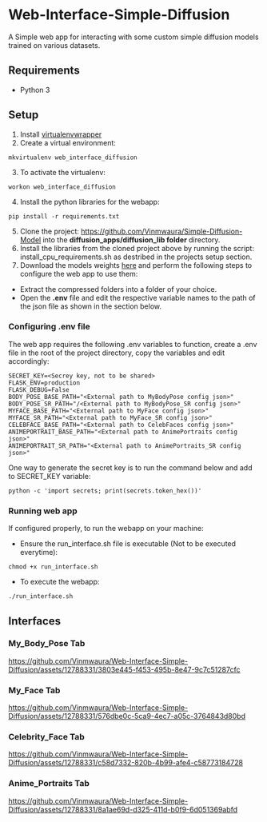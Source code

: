 # Web-Interface-Simple-Diffusion
A Simple web app for interacting with some custom simple diffusion models trained on various datasets.

## Requirements
+ Python 3

## Setup
1. Install [virtualenvwrapper](https://virtualenvwrapper.readthedocs.io/en/latest/)
2. Create a virtual environment:
```
mkvirtualenv web_interface_diffusion
```
3. To activate the virtualenv:
```
workon web_interface_diffusion
```
4. Install the python libraries for the webapp:
```
pip install -r requirements.txt
```
5. Clone the project: https://github.com/Vinmwaura/Simple-Diffusion-Model into the **diffusion_apps/diffusion_lib folder** directory.
6. Install the libraries from the cloned project above by running the script: install_cpu_requirements.sh as destribed in the projects setup section.
7. Download the models weights [here](https://huggingface.co/VinML/Custom-Simple-Diffusion-Model) and perform the following steps to configure the web app to use them:
+ Extract the compressed folders into a folder of your choice.
+ Open the **.env** file and edit the respective variable names to the path of the json file as shown in the section below.

### Configuring .env file
The web app requires the following .env variables to function, create a .env file in the root of the project directory, copy the variables and edit accordingly:
```
SECRET_KEY=<Secrey key, not to be shared>
FLASK_ENV=production
FLASK_DEBUG=False
BODY_POSE_BASE_PATH="<External path to MyBodyPose config json>"
BODY_POSE_SR_PATH="/<External path to MyBodyPose_SR config json>"
MYFACE_BASE_PATH="<External path to MyFace config json>"
MYFACE_SR_PATH="<External path to MyFace_SR config json>"
CELEBFACE_BASE_PATH="<External path to CelebFaces config json>"
ANIMEPORTRAIT_BASE_PATH="<External path to AnimePortraits config json>"
ANIMEPORTRAIT_SR_PATH="<External path to AnimePortraits_SR config json>"
```

One way to generate the secret key is to run the command below and add to SECRET_KEY variable:
```
python -c 'import secrets; print(secrets.token_hex())'
```

### Running web app
If configured properly, to run the webapp on your machine:
+ Ensure the run_interface.sh file is executable (Not to be executed everytime):
```
chmod +x run_interface.sh
```
+ To execute the webapp:
```
./run_interface.sh
```

## Interfaces
### My_Body_Pose Tab
https://github.com/Vinmwaura/Web-Interface-Simple-Diffusion/assets/12788331/3803e445-f453-495b-8e47-9c7c51287cfc

### My_Face Tab
https://github.com/Vinmwaura/Web-Interface-Simple-Diffusion/assets/12788331/576dbe0c-5ca9-4ec7-a05c-3764843d80bd

### Celebrity_Face Tab
https://github.com/Vinmwaura/Web-Interface-Simple-Diffusion/assets/12788331/c58d7332-820b-4b99-afe4-c58773184728

### Anime_Portraits Tab
https://github.com/Vinmwaura/Web-Interface-Simple-Diffusion/assets/12788331/8a1ae69d-d325-411d-b0f9-6d051369abfd
